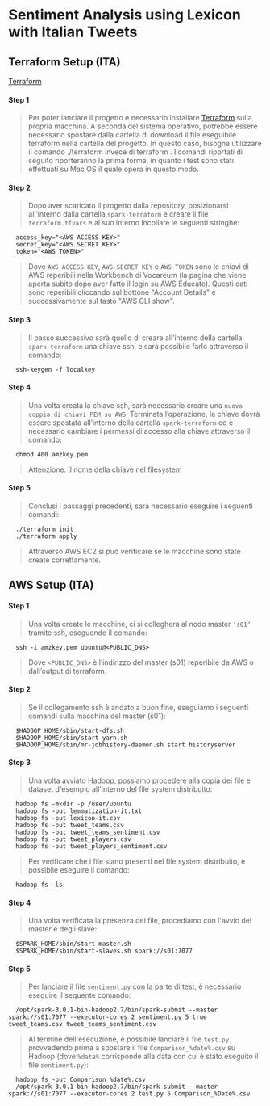 # Sentiment Analysis using Lexicon with Italian Tweets

## Terraform Setup (ITA)

[Terraform](https://www.terraform.io/downloads.html)

#### Step 1
> Per poter lanciare il progetto è necessario installare [Terraform](https://www.terraform.io/downloads.html) sulla propria macchina. A seconda del sistema operativo, potrebbe essere necessario spostare dalla cartella di download il file eseguibile terraform nella cartella del progetto. In questo caso, bisogna utilizzare il comando ./terraform <comando> invece di terraform <comando>. I comandi riportati di seguito riporteranno la prima forma, in quanto i test sono stati effettuati su Mac OS il quale opera in questo modo. 
  
#### Step 2  
> Dopo aver scaricato il progetto dalla repository, posizionarsi all’interno dalla cartella `spark-terraform` e creare il file `terraform.tfvars` e al suo interno incollare le seguenti stringhe:
```
  access_key="<AWS ACCESS KEY>"
  secret_key="<AWS SECRET KEY>"
  token="<AWS TOKEN>"
```
> Dove `AWS ACCESS KEY`, `AWS SECRET KEY` e `AWS TOKEN` sono le chiavi di AWS reperibili nella Workbench di Vocareum (la pagina che viene aperta subito dopo aver fatto il login su AWS Educate). Questi dati sono reperibili cliccando sul bottone "Account Details" e successivamente sul tasto "AWS CLI show".

#### Step 3
> Il passo successivo sarà quello di creare all’interno della cartella `spark-terraform` una chiave ssh, e sarà possibile farlo attraverso il comando:
```
  ssh-keygen -f localkey
```
#### Step 4
> Una volta creata la chiave ssh, sarà necessario creare una `nuova coppia di chiavi PEM su AWS`. Terminata l’operazione, la chiave dovrà essere spostata all’interno della cartella `spark-terraform` ed è necessario cambiare i permessi di accesso alla chiave attraverso il comando:
```
  chmod 400 amzkey.pem
```
> Attenzione: il nome della chiave nel filesystem 

#### Step 5
> Conclusi i passaggi precedenti, sarà necessario eseguire i seguenti comandi:
```
  ./terraform init
  ./terraform apply
```
> Attraverso AWS EC2 si può verificare se le macchine sono state create correttamente.

## AWS Setup (ITA)

#### Step 1
> Una volta create le macchine, ci si collegherà al nodo master `‘s01’` tramite ssh, eseguendo il comando:
```
  ssh -i amzkey.pem ubuntu@<PUBLIC_DNS>
```
> Dove `<PUBLIC_DNS>` è l’indirizzo del master (s01) reperibile da AWS o dall’output di terraform. 

#### Step 2
> Se il collegamento ssh è andato a buon fine, eseguiamo i seguenti comandi sulla macchina del master (s01):
```
  $HADOOP_HOME/sbin/start-dfs.sh
  $HADOOP_HOME/sbin/start-yarn.sh
  $HADOOP_HOME/sbin/mr-jobhistory-daemon.sh start historyserver
```
#### Step 3  
> Una volta avviato Hadoop, possiamo procedere alla copia dei file e dataset d'esempio all'interno del file system distribuito:
``` 
  hadoop fs -mkdir -p /user/ubuntu
  hadoop fs -put lemmatization-it.txt
  hadoop fs -put lexicon-it.csv
  hadoop fs -put tweet_teams.csv
  hadoop fs -put tweet_teams_sentiment.csv
  hadoop fs -put tweet_players.csv
  hadoop fs -put tweet_players_sentiment.csv
```
> Per verificare che i file siano presenti nel file system distribuito, è possibile eseguire il comando:
```
  hadoop fs -ls
```
#### Step 4  
> Una volta verificata la presenza dei file, procediamo con l'avvio del master e degli slave: 
```
  $SPARK_HOME/sbin/start-master.sh
  $SPARK_HOME/sbin/start-slaves.sh spark://s01:7077
```
#### Step 5
> Per lanciare il file `sentiment.py` con la parte di test, è necessario eseguire il seguente comando:
```
  /opt/spark-3.0.1-bin-hadoop2.7/bin/spark-submit --master spark://s01:7077 --executor-cores 2 sentiment.py 5 true tweet_teams.csv tweet_teams_sentiment.csv 
```
> Al termine dell'esecuzione, è possibile lanciare il file `test.py` provvedendo prima a spostare il file `Comparison_%date%.csv` su Hadoop (dove `%date%` corrisponde alla data con cui è stato eseguito il file `sentiment.py`):
```
  hadoop fs -put Comparison_%date%.csv
  /opt/spark-3.0.1-bin-hadoop2.7/bin/spark-submit --master spark://s01:7077 --executor-cores 2 test.py 5 Comparison_%Date%.csv
``` 
  
